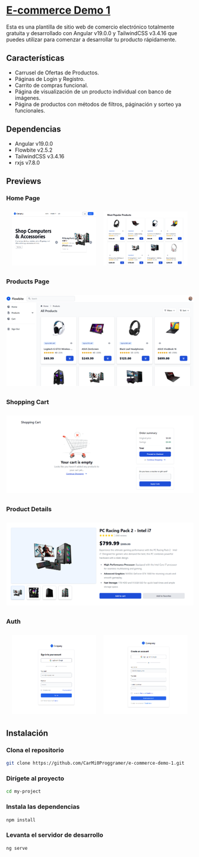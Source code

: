 # [E-commerce Demo 1](https://e-commerce-demo-1-seven.vercel.app/)

Esta es una plantilla de sitio web de comercio electrónico totalmente gratuita y desarrollado con Angular v19.0.0 y TailwindCSS v3.4.16 que puedes utilizar para comenzar a desarrollar tu producto rápidamente.

## Características

- Carrusel de Ofertas de Productos.
- Páginas de Login y Registro.
- Carrito de compras funcional.
- Página de visualización de un producto individual con banco de imágenes.
- Página de productos con métodos de filtros, páginación y sorteo ya funcionales.

## Dependencias

- Angular v19.0.0
- Flowbite v2.5.2
- TailwindCSS v3.4.16
- rxjs v7.8.0

## Previews

### Home Page

<div style="display: flex; flex-wrap: wrap; justify-content: center;">
    <img src="/public/img/previews/home-page.png" style="flex: 1 1 45%; max-width: 45%; margin: 10px;">
    <img src="/public/img/previews/home-products.png" style="flex: 1 1 45%; max-width: 45%; margin: 10px;">
</div>

### Products Page

<div style="display: flex; justify-content: center;">
    <img src="/public/img/previews/products-page.png" style="max-width: 100%; height: auto; margin: 10px;">
</div>

### Shopping Cart

<div style="display: flex; justify-content: center;">
    <img src="/public/img/previews/shopping-cart.png" style="max-width: 100%; height: auto; margin: 10px;">
</div>

### Product Details

<div style="display: flex; justify-content: center;">
    <img src="/public/img/previews/single-product.png" style="max-width: 100%; height: auto; margin: 10px;">
</div>

### Auth

<div style="display: flex; flex-wrap: wrap; justify-content: center;">
    <img src="/public/img/previews/login.png" style="flex: 1 1 45%; max-width: 45%; margin: 10px;">
    <img src="/public/img/previews/register.png" style="flex: 1 1 45%; max-width: 45%; margin: 10px;">
</div>

## Instalación

### Clona el repositorio

```bash
git clone https://github.com/CarMi0Proggramer/e-commerce-demo-1.git
```

### Dirígete al proyecto

```bash
cd my-project
```

### Instala las dependencias

```bash
npm install
```

### Levanta el servidor de desarrollo

```bash
ng serve
```
